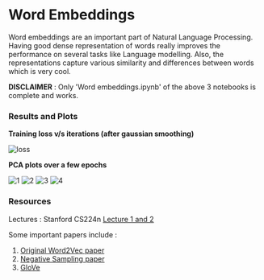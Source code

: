 # Word Embeddings

Word embeddings are an important part of Natural Language Processing. Having good dense representation of words really improves the performance on several tasks like Language modelling. Also, the representations capture various similarity and differences between words which is very cool.

**DISCLAIMER** : Only 'Word embeddings.ipynb' of the above 3 notebooks is complete and works. 

### Results and Plots

**Training loss v/s iterations (after gaussian smoothing)**

![loss](https://github.com/jayeshk7/Intro-to-NLP/blob/master/Word%20embeddings/images/loss.png)

**PCA plots over a few epochs**

![1](https://github.com/jayeshk7/Intro-to-NLP/blob/master/Word%20embeddings/images/1.png)
![2](https://github.com/jayeshk7/Intro-to-NLP/blob/master/Word%20embeddings/images/2.png)
![3](https://github.com/jayeshk7/Intro-to-NLP/blob/master/Word%20embeddings/images/3.png)
![4](https://github.com/jayeshk7/Intro-to-NLP/blob/master/Word%20embeddings/images/4.png)


### Resources
Lectures : Stanford CS224n [Lecture 1 and 2](https://www.youtube.com/playlist?list=PLoROMvodv4rOhcuXMZkNm7j3fVwBBY42z)

Some important papers include :
1. [Original Word2Vec paper](https://arxiv.org/pdf/1301.3781.pdf)
2. [Negative Sampling paper](http://papers.nips.cc/paper/5021-distributed-representations-of-words-and-phrases-and-their-compositionality.pdf)
3. [GloVe](https://nlp.stanford.edu/pubs/glove.pdf)

